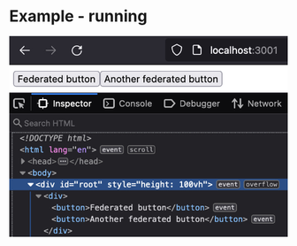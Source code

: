 # Example - running

<img class="h-11/12 w-full" src="assets/ff-mfe-example.jpg" />

<style>
    .slidev-layout h1 {
        margin-bottom: 1rem !important;
    }
</style>